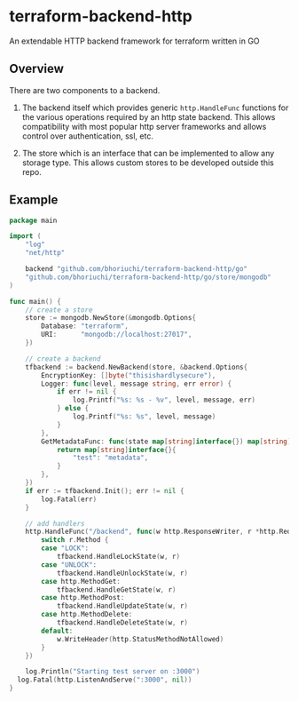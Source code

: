 # terraform-backend-http

An extendable HTTP backend framework for terraform written in GO

## Overview

There are two components to a backend.

1. The backend itself which provides generic `http.HandleFunc` functions for the various operations required by an http state backend. This allows compatibility with most popular http server frameworks and allows control over authentication, ssl, etc.

2. The store which is an interface that can be implemented to allow any storage type. This allows custom stores to be developed outside this repo.

## Example

```go
package main

import (
	"log"
	"net/http"

	backend "github.com/bhoriuchi/terraform-backend-http/go"
	"github.com/bhoriuchi/terraform-backend-http/go/store/mongodb"
)

func main() {
	// create a store
	store := mongodb.NewStore(&mongodb.Options{
		Database: "terraform",
		URI:      "mongodb://localhost:27017",
	})

	// create a backend
	tfbackend := backend.NewBackend(store, &backend.Options{
		EncryptionKey: []byte("thisishardlysecure"),
		Logger: func(level, message string, err error) {
			if err != nil {
				log.Printf("%s: %s - %v", level, message, err)
			} else {
				log.Printf("%s: %s", level, message)
			}
		},
		GetMetadataFunc: func(state map[string]interface{}) map[string]interface{} {
			return map[string]interface{}{
				"test": "metadata",
			}
		},
	})
	if err := tfbackend.Init(); err != nil {
		log.Fatal(err)
	}

	// add handlers
	http.HandleFunc("/backend", func(w http.ResponseWriter, r *http.Request) {
		switch r.Method {
		case "LOCK":
			tfbackend.HandleLockState(w, r)
		case "UNLOCK":
			tfbackend.HandleUnlockState(w, r)
		case http.MethodGet:
			tfbackend.HandleGetState(w, r)
		case http.MethodPost:
			tfbackend.HandleUpdateState(w, r)
		case http.MethodDelete:
			tfbackend.HandleDeleteState(w, r)
		default:
			w.WriteHeader(http.StatusMethodNotAllowed)
		}
	})

	log.Println("Starting test server on :3000")
  log.Fatal(http.ListenAndServe(":3000", nil))
}
```